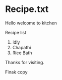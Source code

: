# Recipe.txt

Hello welcome to kitchen
 
Recipe list
1. Idly 
2. Chapathi
3. Rice Bath

Thanks for visiting.

Finak copy

